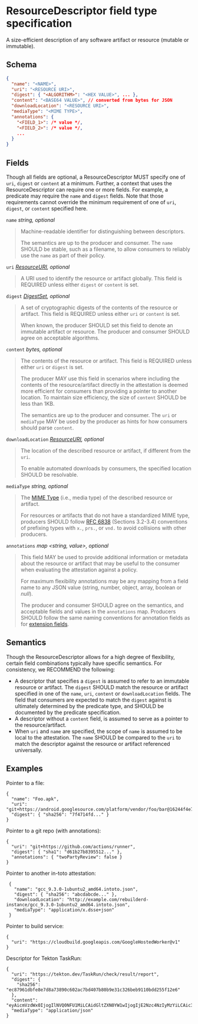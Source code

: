 # ResourceDescriptor field type specification

A size-efficient description of any software artifact or resource (mutable
or immutable).

## Schema

```json
{
  "name": "<NAME>",
  "uri": "<RESOURCE URI>",
  "digest": { "<ALGORITHM>": "<HEX VALUE>", ... },
  "content": "<BASE64 VALUE>", // converted from bytes for JSON 
  "downloadLocation": "<RESOURCE URI>",
  "mediaType": "<MIME TYPE>",
  "annotations": {
    "<FIELD_1>": /* value */,
    "<FIELD_2>": /* value */,
    ...
  }
}
```

## Fields

Though all fields are optional, a ResourceDescriptor MUST specify one of `uri`,
`digest` or `content` at a minimum. Further, a context that uses the
ResourceDescriptor can require one or more fields. For example, a predicate may
require the `name` and `digest` fields. Note that those requirements cannot
override the minimum requirement of one of `uri`, `digest`, or `content`
specified here.

`name` _string, optional_

> Machine-readable identifier for distinguishing between descriptors.
>
> The semantics are up to the producer and consumer. The `name` SHOULD be
> stable, such as a filename, to allow consumers to reliably use the `name`
> as part of their policy.

`uri` _[ResourceURI], optional_

> A URI used to identify the resource or artifact globally.
> This field is REQUIRED unless either `digest` or `content` is set.

`digest` _[DigestSet], optional_

> A set of cryptographic digests of the contents of the resource or artifact.
> This field is REQUIRED unless either `uri` or `content` is set.
>
> When known, the producer SHOULD set this field to denote an immutable
> artifact or resource. The producer and consumer SHOULD agree on acceptable
> algorithms.

`content` _bytes, optional_

> The contents of the resource or artifact.
> This field is REQUIRED unless either `uri` or `digest` is set.
>
> The producer MAY use this field in scenarios where including the contents
> of the resource/artifact directly in the attestation is deemed more
> efficient for consumers than providing a pointer to another location. To
> maintain size efficiency, the size of `content` SHOULD be less than 1KB.
>
> The semantics are up to the producer and consumer. The `uri` or
> `mediaType` MAY be used by the producer as hints for how consumers should
> parse `content`.

`downloadLocation` _[ResourceURI], optional_

> The location of the described resource or artifact, if different from the
> `uri`.
>
> To enable automated downloads by consumers, the specified location SHOULD
> be resolvable.

`mediaType` _string, optional_

> The [MIME Type][] (i.e., media type) of the described resource or artifact.
>
> For resources or artifacts that do not have a standardized MIME type,
> producers SHOULD follow [RFC 6838][] (Sections 3.2-3.4) conventions of
> prefixing types with `x.`, `prs.`, or `vnd.` to avoid collisions with other
> producers.

`annotations` _map <string, value>, optional_

> This field MAY be used to provide additional information or metadata about
> the resource or artifact that may be useful to the consumer when evaluating
> the attestation against a policy.
>
> For maximum flexibility annotations may be any mapping from a field name to
> any JSON value (string, number, object, array, boolean or _null_).
>
> The producer and consumer SHOULD agree on the semantics, and acceptable
> fields and values in the `annotations` map. Producers SHOULD follow the
> same naming conventions for annotation fields as for [extension fields].

## Semantics

Though the ResourceDescriptor allows for a high degree of flexibility,
certain field combinations typically have specific semantics.
For consistency, we RECOMMEND the following:

-   A descriptor that specifies a `digest` is assumed to refer to an
immutable resource or artifact. The `digest` SHOULD match the resource or
artifact specified in one of the `name`, `uri`, `content` or
`downloadLocation` fields. The field that consumers are expected to match
the `digest` against is ultimately determined by the predicate type, and
SHOULD be documented by the predicate specification.
-   A descriptor without a `content` field, is assumed to serve as a
pointer to the resource/artifact.
-   When `uri` and `name` are specified, the scope of `name` is assumed to be
local to the attestation. The `name` SHOULD be compared to the `uri` to match
the descriptor against the resource or artifact referenced universally.

## Examples

Pointer to a file:

```jsonc
{
  "name": "Foo.apk",
  "uri": "git+https://android.googlesource.com/platform/vendor/foo/bar@16244f4e7524d44a8f3060905eaf9190e96e9fb0#prebuilts/Foo/Foo.apk",
  "digest": { "sha256": "7f4714fd..." }
}
```

Pointer to a git repo (with annotations):

```jsonc
{
  "uri": "git+https://github.com/actions/runner",
  "digest": { "sha1": "d61b27b8395512..." },
  "annotations": { "twoPartyReview": false }
}
```

Pointer to another in-toto attestation:
  
```jsonc
 { 
   "name": "gcc_9.3.0-1ubuntu2_amd64.intoto.json",
   "digest": { "sha256": "abcdabcde..." },
   "downloadLocation": "http://example.com/rebuilderd-instance/gcc_9.3.0-1ubuntu2_amd64.intoto.json",
   "mediaType": "application/x.dsse+json"
 }
```

Pointer to build service:

```jsonc
{
  "uri": "https://cloudbuild.googleapis.com/GoogleHostedWorker@v1"
}
```

Descriptor for Tekton TaskRun:

```jsonc
{
  "uri": "https://tekton.dev/TaskRun/check/result/report",
  "digest": {
    "sha256": "ec87961dbfe8e7d8a73890c602ac7bd407b80b9e31c326beb9110bdd255f12e6"
  },
  "content": "eyAicmVzdWx0IjogIlNVQ0NFU1MiLCAidGltZXN0YW1wIjogIjE2Nzc4NzIyMzYiLCAic3VjY2Vzc2VzIjogMjIsICJmYWlsdXJlcyI6IDAsICJ3YXJuaW5ncyI6MCB9",
  "mediaType": "application/json"
}
```

[DigestSet]: digest_set.md
[MIME Type]: https://developer.mozilla.org/en-US/docs/Web/HTTP/Basics_of_HTTP/MIME_types
[RFC 6838]: https://www.rfc-editor.org/rfc/rfc6838.html#section-3.2
[ResourceURI]: field_types.md#ResourceURI
[extension fields]: ./#parsing-rules
